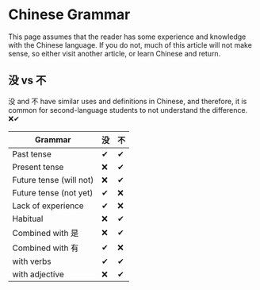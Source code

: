 # Chinese Grammar
This page assumes that the reader has some experience and knowledge with the Chinese language. If you do not, much of this article will not make sense, so either visit another article, or learn Chinese and return.

## 没 vs 不
没 and 不 have similar uses and definitions in Chinese, and therefore, it is common for second-language students to not understand the difference.
❌✔

Grammar | 没 | 不
--- | --- | ---
Past tense | ✔ | ✔
Present tense | ❌ | ✔
Future tense (will not) | ❌ | ✔
Future tense (not yet) | ✔ | ❌
Lack of experience | ✔ | ❌
Habitual | ❌ | ✔
Combined with 是 | ❌ | ✔
Combined with 有 | ✔ | ❌
with verbs | ✔ | ✔
with adjective | ❌ | ✔

